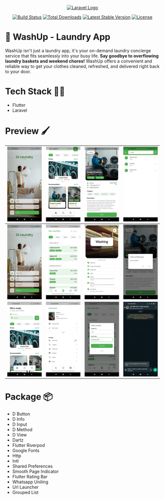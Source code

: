 <p align="center"><a href="https://laravel.com" target="_blank"><img src="https://raw.githubusercontent.com/laravel/art/master/logo-lockup/5%20SVG/2%20CMYK/1%20Full%20Color/laravel-logolockup-cmyk-red.svg" width="400" alt="Laravel Logo"></a></p>

<p align="center">
<a href="https://github.com/laravel/framework/actions"><img src="https://github.com/laravel/framework/workflows/tests/badge.svg" alt="Build Status"></a>
<a href="https://packagist.org/packages/laravel/framework"><img src="https://img.shields.io/packagist/dt/laravel/framework" alt="Total Downloads"></a>
<a href="https://packagist.org/packages/laravel/framework"><img src="https://img.shields.io/packagist/v/laravel/framework" alt="Latest Stable Version"></a>
<a href="https://packagist.org/packages/laravel/framework"><img src="https://img.shields.io/packagist/l/laravel/framework" alt="License"></a>
</p>

# 🌊 WashUp - Laundry App

WashUp isn't just a laundry app, it's your on-demand laundry concierge service that fits seamlessly into your busy life.  **Say goodbye to overflowing laundry baskets and weekend chores!**  WashUp offers a convenient and reliable way to get your clothes cleaned, refreshed, and delivered right back to your door.

# Tech Stack **👩‍💻**

- Flutter
- Laravel

# Preview 🖌

| ![Untitled](WashUp%20-%20Laundry%20App%2063d34eb9c8554d358d658ee4ff8c1b2a/Untitled.jpeg) | ![Untitled](WashUp%20-%20Laundry%20App%2063d34eb9c8554d358d658ee4ff8c1b2a/Untitled%201.jpeg) | ![Untitled](WashUp%20-%20Laundry%20App%2063d34eb9c8554d358d658ee4ff8c1b2a/Untitled%202.jpeg) | ![Untitled](WashUp%20-%20Laundry%20App%2063d34eb9c8554d358d658ee4ff8c1b2a/Untitled%203.jpeg) |
| ----------- | ----------- | ----------- | ----------- |
| ![Untitled](WashUp%20-%20Laundry%20App%2063d34eb9c8554d358d658ee4ff8c1b2a/Untitled%204.jpeg) | ![Untitled](WashUp%20-%20Laundry%20App%2063d34eb9c8554d358d658ee4ff8c1b2a/Untitled%205.jpeg) | ![Untitled](WashUp%20-%20Laundry%20App%2063d34eb9c8554d358d658ee4ff8c1b2a/Untitled%206.jpeg) | ![Untitled](WashUp%20-%20Laundry%20App%2063d34eb9c8554d358d658ee4ff8c1b2a/Untitled%207.jpeg) |
| ![Untitled](WashUp%20-%20Laundry%20App%2063d34eb9c8554d358d658ee4ff8c1b2a/Untitled%208.jpeg) | ![Untitled](WashUp%20-%20Laundry%20App%2063d34eb9c8554d358d658ee4ff8c1b2a/Untitled%209.jpeg) | ![Untitled](WashUp%20-%20Laundry%20App%2063d34eb9c8554d358d658ee4ff8c1b2a/Untitled%2010.jpeg) | ![Untitled](WashUp%20-%20Laundry%20App%2063d34eb9c8554d358d658ee4ff8c1b2a/Untitled%2011.jpeg) |

# Package 📦

- D Button
- D Info
- D Input
- D Method
- D View
- Dartz
- Flutter Riverpod
- Google Fonts
- Http
- Intl
- Shared Preferences
- Smooth Page Indicator
- Flutter Rating Bar
- Whatsapp Uniling
- Url Launcher
- Grouped List
